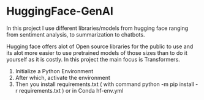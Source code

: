 # HuggingFace-GenAI
In this project I use different libraries/models from hugging face ranging from sentiment analysis, to summarization to chatbots.

Hugging face offers alot of Open source libraries for the public to use and its alot more easier to use pretrained models of those sizes than to do it yourself as it is costly.
In this project the main focus is Transformers.

1. Initialize a Python Environment
2. After which, activate the environment
3. Then you install requirements.txt ( with command python -m pip install -r requirements.txt
) or in Conda hf-env.yml